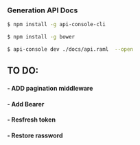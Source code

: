 ### Generation API Docs

```sh
$ npm install -g api-console-cli
```

```sh
$ npm install -g bower
```

```sh
$ api-console dev ./docs/api.raml  --open
```

## TO DO: 
#### - ADD pagination middleware
#### - Add Bearer
#### - Resfresh token
#### - Restore rassword

